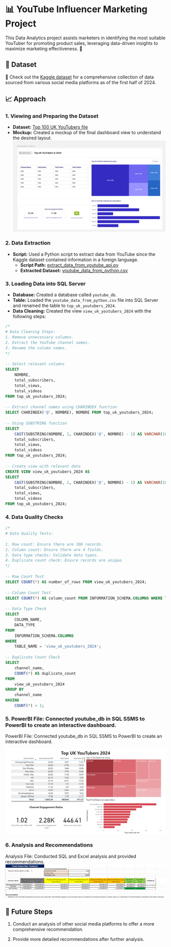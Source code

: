 # 📊 YouTube Influencer Marketing Project

This Data Analytics project assists marketers in identifying the most suitable YouTuber for promoting product sales, leveraging data-driven insights to maximize marketing effectiveness. 🚀

## 📁 Dataset
🔗 Check out the [Kaggle dataset](https://www.kaggle.com/datasets/bhavyadhingra00020/top-100-social-media-influencers-2024-countrywise?resource=download) for a comprehensive collection of data sourced from various social media platforms as of the first half of 2024.

## 📈 Approach

### 1. Viewing and Preparing the Dataset
- **Dataset:** [Top 100 UK YouTubers file](assets/datasest/youtube_data_united-kingdom.csv)
- **Mockup:** Created a mockup of the final dashboard view to understand the desired layout.
![Dashboard Mockup](assets/images/dashboard_mockup.png)

### 2. Data Extraction
- **Script:** Used a Python script to extract data from YouTube since the Kaggle dataset contained information in a foreign language.
  - **Script Path:** [extract_data_from_youtube_api.py](assets/pthon_script/extract_data_from_youtube_api.py)
  - **Extracted Dataset:** [youtube_data_from_python.csv](assets/datasest/youtube_data_from_python.csv)

### 3. Loading Data into SQL Server
- **Database:** Created a database called `youtube_db`.
- **Table:** Loaded the `youtube_data_from_python.csv` file into SQL Server and renamed the table to `top_uk_youtubers_2024`.
- **Data Cleaning:** Created the view `view_uk_youtubers_2024` with the following steps:

```sql
/*
# Data Cleaning Steps:
1. Remove unnecessary columns.
2. Extract the YouTube channel names.
3. Rename the column names.
*/

-- Select relevant columns
SELECT
    NOMBRE,
    total_subscribers,
    total_views,
    total_videos
FROM top_uk_youtubers_2024;

-- Extract channel names using CHARINDEX function
SELECT CHARINDEX('@', NOMBRE), NOMBRE FROM top_uk_youtubers_2024;

-- Using SUBSTRING function
SELECT 
    CAST(SUBSTRING(NOMBRE, 1, CHARINDEX('@', NOMBRE) - 1) AS VARCHAR(100)) AS channel_name,
    total_subscribers,
    total_views,
    total_videos
FROM top_uk_youtubers_2024;

-- Create view with relevant data
CREATE VIEW view_uk_youtubers_2024 AS
SELECT 
    CAST(SUBSTRING(NOMBRE, 1, CHARINDEX('@', NOMBRE) - 1) AS VARCHAR(100)) AS channel_name,
    total_subscribers,
    total_views,
    total_videos
FROM top_uk_youtubers_2024;
```
### 4. Data Quality Checks

```sql
/*
# Data Quality Tests:

1. Row count: Ensure there are 100 records.
2. Column count: Ensure there are 4 fields.
3. Data type checks: Validate data types.
4. Duplicate count check: Ensure records are unique.
*/

-- Row Count Test
SELECT COUNT(*) AS number_of_rows FROM view_uk_youtubers_2024;

-- Column Count Test
SELECT COUNT(*) AS column_count FROM INFORMATION_SCHEMA.COLUMNS WHERE TABLE_NAME = 'view_uk_youtubers_2024';

-- Data Type Check
SELECT
    COLUMN_NAME,
    DATA_TYPE
FROM
    INFORMATION_SCHEMA.COLUMNS
WHERE
    TABLE_NAME = 'view_uk_youtubers_2024';

-- Duplicate Count Check
SELECT
    channel_name,
    COUNT(*) AS duplicate_count
FROM 
    view_uk_youtubers_2024
GROUP BY 
    channel_name
HAVING 
    COUNT(*) > 1;
```

### 5. PowerBI File: Connected youtube_db in SQL SSMS to PowerBI to create an interactive dashboard.

PowerBI File: Connected youtube_db in SQL SSMS to PowerBI to create an interactive dashboard. 

![PowerBI Dashboard](assets/images/powerbi_dashboard.png)

### 6. Analysis and Recommendations

Analysis File: Conducted SQL and Excel analysis and provided recommendations.
![YouTubers Analysis](assets/images/top3_youtubers_analysis.png)

## 🚀 Future Steps

1. Conduct an analysis of other social media platforms to offer a more comprehensive recommendation.

2. Provide more detailed recommendations after further analysis.


